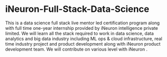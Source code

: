 # iNeuron-Full-Stack-Data-Science
This is a data science full stack live mentor led certification program along with full time one-year internship provided by iNeuron intelligence private limited. We will learn all the stack required to work in data science, data analytics and big data industry including ML ops &amp; cloud infrastructure, real time industry project and product development along with iNeuron product development team. We will contribute on various level with iNeuron .

